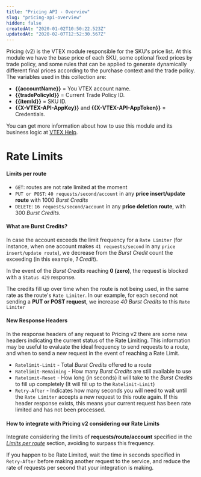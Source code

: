```yaml
---
title: "Pricing API - Overview"
slug: "pricing-api-overview"
hidden: false
createdAt: "2020-01-02T10:50:22.523Z"
updatedAt: "2020-02-07T12:52:30.567Z"
---
```

Pricing (v2) is the VTEX module responsible for the SKU's price list. At this module we have the base price of each SKU, some optional fixed prices by trade policy, and some rules that can be applied to generate dynamically different final prices according to the purchase context and the trade policy. The variables used in this collection are:

  * **{{accountName}}** = You VTEX account name.
  * **{{tradePolicyId}}** = Current Trade Policy ID.
  * **{{itemId}}** = SKU ID.
  * **{{X-VTEX-API-AppKey}}** and **{{X-VTEX-API-AppToken}}** = Credentials.

You can get more information about how to use this module and its business logic at [VTEX Help](http://help.vtex.com).


# Rate Limits

#### Limits per route

- `GET`:  routes are not rate limited at the moment
- `PUT or POST`: `40 requests/second/account` in any **price insert/update route** with 1000 *Burst Credits*
- `DELETE`: `16 requests/second/account` in any **price deletion route**, with 300 *Burst Credits*.


#### What are Burst Credits?

In case the account exceeds the limit frequency for a  `Rate Limiter` (for instance, when one account makes `41 requests/second` in any `price insert/update route`), we decrease from the *Burst Credit* count the exceeding (in this example, *1 Credit*).

In the event of the *Burst Credits* reaching **0 (zero)**, the request is blocked with a `Status 429` response.

The credits fill up over time when the route is not being used, in the same rate as the route's `Rate Limiter`. In our example, for each second not sending a **PUT or POST request**, we increase *40 Burst Credits* to this `Rate Limiter`


#### New Response Headers

In the response headers of any request to Pricing v2 there are some new headers indicating the current status of the Rate Limiting.
This information may be useful to evaluate the ideal frequency to send requests to a route, and when to send a new request in the event of reaching a Rate Limit.

- `Ratelimit-Limit` - Total *Burst Credits* offered to a route
- `Ratelimit-Remaining` - How many *Burst Credits* are still available to use
- `Ratelimit-Reset` - How long (in seconds) it will take to the *Burst Credits* to fill up completely (It will fill up to the `Ratelimit-Limit`)
- `Retry-After` - Indicates how many seconds you will need to wait until the `Rate Limiter` accepts a new request to this route again. If this header response exists, this means your current request has been rate limited and has not been processed.

#### How to integrate with Pricing v2 considering our Rate Limits

Integrate considering the limits of **requests/route/account** specified in the [*Limits per route*](#rate-limits) section, avoiding to surpass this frequency.

If you happen to be Rate Limited, wait the time in seconds specified in `Retry-After` before making another request to the service, and reduce the rate of requests per second that your integration is making.